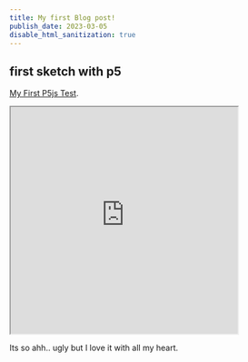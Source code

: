 ```yaml
---
title: My first Blog post!
publish_date: 2023-03-05
disable_html_sanitization: true
---
```


## first sketch with p5 ##

[My First P5js Test](https://editor.p5js.org/MeowingDavis/sketches/yGXEnxLoO "It sucks but i love it").


<iframe width="400" height="400" src="https://editor.p5js.org/MeowingDavis/full/yGXEnxLoO"></iframe>

Its so ahh.. ugly but I love it with all my heart.